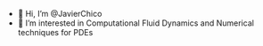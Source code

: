 - 👋 Hi, I’m @JavierChico
- 👀 I’m interested in Computational Fluid Dynamics and Numerical techniques for PDEs

<!---
JavierChico/JavierChico is a ✨ special ✨ repository because its `README.md` (this file) appears on your GitHub profile.
You can click the Preview link to take a look at your changes.
--->
